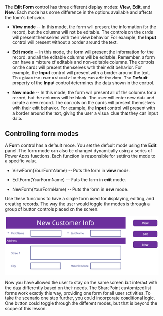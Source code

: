 The **Edit Form** control has three different display modes: **View**,
**Edit**, and **New**. Each mode has some difference in the options
available and affects the form's behavior.

-   **View mode** -- In this mode, the form will present the information
    for the record, but the columns will not be editable. The controls on
    the cards will present themselves with their view behavior. For
    example, the **Input** control will present without a border around
    the text.

-   **Edit mode** -- In this mode, the form will present the information
    for the record, and all the editable columns will be editable.
    Remember, a form can have a mixture of editable and non-editable
    columns. The controls on the cards will present themselves with their
    edit behavior. For example, the **Input** control will present with a
    border around the text. This gives the user a visual clue they can
    edit the data. The **Default** property of the **Input** control
    determines the data shown in the control.

-   **New mode** -- In this mode, the form will present all of the
    columns for a record, but the columns will be blank. The user will
    enter new data and create a new record. The controls on the cards
    will present themselves with their edit behavior. For example, the
    **Input** control will present with a border around the text, giving
    the user a visual clue that they can input data.

Controlling form modes
----------------------

A **Form** control has a default mode. You set the default mode using the
**Edit** panel. The form mode can also be changed dynamically using a
series of Power Apps functions. Each function is responsible for setting
the mode to a specific value.

-   ViewForm(YourFormName) -- Puts the form in **view** mode.

-   EditForm(YourFormName) -- Puts the form in **edit** mode.

-   NewForm(YourFormName) -- Puts the form in **new** mode.

Use these functions to have a single form used for displaying, editing,
and creating records. The way the user would toggle the modes is through
a group of button controls placed on the screen.

![Screenshot of New Form that includes view, edit, and new.](../media/new-form.png)

Now you have allowed the user to stay on the same screen but interact
with the data differently based on their needs. The SharePoint
customized list forms work exactly this way, providing one form for all
user activities. To take the scenario one step further, you could
incorporate conditional logic. One button could toggle through the
different modes, but that is beyond the scope of this lesson.
